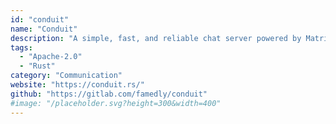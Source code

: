 ```yaml
---
id: "conduit"
name: "Conduit"
description: "A simple, fast, and reliable chat server powered by Matrix."
tags:
  - "Apache-2.0"
  - "Rust"
category: "Communication"
website: "https://conduit.rs/"
github: "https://gitlab.com/famedly/conduit"
#image: "/placeholder.svg?height=300&width=400"
---
```



